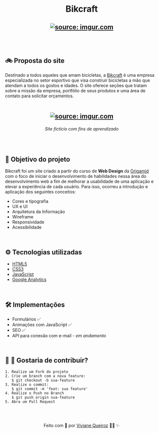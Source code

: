 <meta charset="utf-8">
<h1 align="center">Bikcraft </h1>

<h2 align="center">
<a href="https://imgur.com/9AI6EjT"><img src="https://i.imgur.com/9AI6EjT.png" title="source: imgur.com" /></a>
<h2>

<br>
<h2> 🚲 Proposta do site </h2>
Destinado a todos aqueles que amam bicicletas, a <a target="_blank" href="https://bikcraft-zeta.vercel.app/index.html">Bikcraft</a> é uma empresa especializada no setor esportivo que visa construir bicicletas a mão que atendam a todos os gostos e idades. O site oferece seções que tratam sobre a missão da empresa, portfólio de seus produtos e uma área de contato para solicitar orçamentos.
<br>

<br>
<h2 align="center">
<a href="https://imgur.com/VFrkbem" align="center"><img src="https://i.imgur.com/VFrkbem.png" title="source: imgur.com"/></a>
</h2>

<h6 align="center"> Site fictício com fins de aprendizado </h6>


<br>
<h2> 🎯 Objetivo do projeto </h2>
    <p>Bikcraft foi um site criado a partir do curso de <strong>Web Design</strong> da <a target="_blank" href="https://www.origamid.com/">Origamid</a> com o foco de iniciar o desenvolvimento de habilidades nessa área do desenvolvimento web a fim de melhorar a usabilidade de uma aplicação e elevar a experiência de cada usuário. Para isso, ocorreu a introdução e aplicação dos seguintes conceitos:</p>

- Cores e tipografia
- UX e UI
- Arquitetura da Informação
- Wireframe
- Responsividade 
- Acessibilidade 

<br>
<h2> ⚙️ Tecnologias utilizadas </h2>

  - [HTML5](https://www.w3schools.com/html/)
  - [CSS3](https://www.w3schools.com/css/)
  - [JavaScript](https://developer.mozilla.org/pt-BR/docs/Web/JavaScript)
  - [Google Analytics](https://analytics.google.com)

<br> 
<h2> 🛠️ Implementações </h2>

- Formulários ✅
- Animações com JavaScript ✅
- SEO ✅ 
- API para conexão com e-mail - <em>em andamento</em>

<br>
<h2> 🌱 🌳 Gostaria de contribuir? </h2>

    1. Realize um Fork do projeto
    2. Crie um branch com a nova feature:
       $ git checkout -b sua-feature
    3. Realize o commit: 
       $ git commit -m 'feat: sua feature'
    4. Realize o Push no Branch 
       $ git push origin sua-feature
    5. Abra um Pull Request

<br><br>
<p align="center">Feito com 💛  por <a target="_blank" href="https://www.linkedin.com/in/viviane-de-santana-queiroz-1a5a4b155/
">Viviane Queiroz</a> 👩‍💻 ✨
